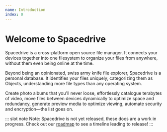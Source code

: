 ```yaml
---
name: Introduction
index: 0
---
```


# Welcome to Spacedrive

Spacedrive is a cross-platform open source file manager. It connects your devices together into one filesystem to organize your files from anywhere, without them even being online at the time.

Beyond being an opinionated, swiss army knife file explorer, Spacedrive is a personal database. It identifies your files uniquely, categorizing them as Objects, understanding more file types than any operating system.

Create photo albums that you'll never loose, effortlessly catalogue terabytes of video, move files between devices dynamically to optimize space and redundancy, generate preview media to optimize viewing, automate security and encryption—the list goes on.



::: slot note Note:
Spacedrive is not yet released, these docs are a work in progress. Check out our [roadmap](/roadmap) to see a timeline leading to release!
:::



